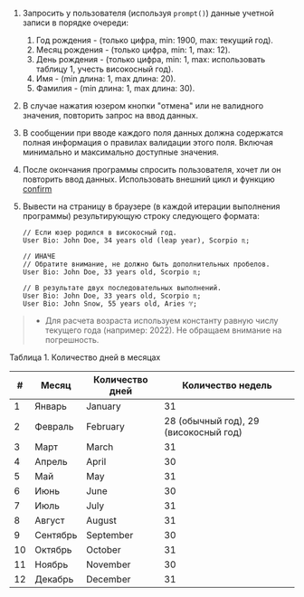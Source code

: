 1. Запросить у пользователя (используя `prompt()`) данные учетной записи в порядке очереди:
	1. Год рождения - (только цифра, min: 1900, max: текущий год).
	2. Месяц рождения - (только цифра, min: 1, max: 12).
	3. День рождения - (только цифра, min: 1, max: использовать таблицу 1, учесть високосный год).
	4. Имя - (min длина: 1, max длина: 20).
	5. Фамилия - (min длина: 1, max длина: 30).
2. В случае нажатия юзером кнопки "отмена" или не валидного значения, повторить запрос на ввод данных.
3. В сообщении при вводе каждого поля данных должна содержатся полная информация о правилах валидации этого поля. Включая минимально и максимально доступные значения.
4. После окончания программы спросить пользователя, хочет ли он повторить ввод данных. Использовать внешний цикл и функцию [confirm](https://learn.javascript.ru/alert-prompt-confirm#confirm)
5. Вывести на страницу в браузере (в каждой итерации выполнения программы) результирующую строку следующего формата:

   ```
   // Если юзер родился в високосный год.
   User Bio: John Doe, 34 years old (leap year), Scorpio ♏;

   // ИНАЧЕ
   // Обратите внимание, не должно быть дополнительных пробелов.
   User Bio: John Doe, 33 years old, Scorpio ♏;

   // В результате двух последовательных выполнений.
   User Bio: John Doe, 33 years old, Scorpio ♏;
   User Bio: John Snow, 55 years old, Aries ♈;
   ```

> * Для расчета возраста используем константу равную числу текущего года (например: 2022). Не обращаем внимание на погрешность.

Таблица 1. Количество дней в месяцах

| #  | Месяц       | Количество дней | Количество недель                            |
| ---- | ------------------ | ------------------------------- | -------------------------------------------------------------- |
| 1  | Январь     | January                       | 31                                                           |
| 2  | Февраль   | February                      | 28 (обычный год), 29 (високосный год) |
| 3  | Март         | March                         | 31                                                           |
| 4  | Апрель     | April                         | 30                                                           |
| 5  | Май           | May                           | 31                                                           |
| 6  | Июнь         | June                          | 30                                                           |
| 7  | Июль         | July                          | 31                                                           |
| 8  | Август     | August                        | 31                                                           |
| 9  | Сентябрь | September                     | 30                                                           |
| 10 | Октябрь   | October                       | 31                                                           |
| 11 | Ноябрь     | November                      | 30                                                           |
| 12 | Декабрь   | December                      | 31                                                           |
